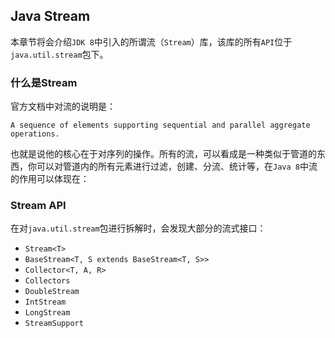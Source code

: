 ## Java Stream

本章节将会介绍`JDK 8`中引入的所谓流（`Stream`）库，该库的所有`API`位于`java.util.stream`包下。

### 什么是Stream

官方文档中对流的说明是：

```
A sequence of elements supporting sequential and parallel aggregate operations.
```

也就是说他的核心在于对序列的操作。所有的流，可以看成是一种类似于管道的东西，你可以对管道内的所有元素进行过滤，创建、分流、统计等，在`Java 8`中流的作用可以体现在：



### Stream API

在对`java.util.stream`包进行拆解时，会发现大部分的流式接口：

- `Stream<T>`
- `BaseStream<T, S extends BaseStream<T, S>>`
- `Collector<T, A, R>`
- `Collectors`
- `DoubleStream`
- `IntStream`
- `LongStream`
- `StreamSupport`